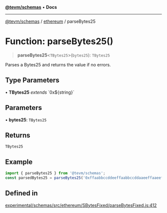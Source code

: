 [**@tevm/schemas**](../../README.md) • **Docs**

***

[@tevm/schemas](../../modules.md) / [ethereum](../README.md) / parseBytes25

# Function: parseBytes25()

> **parseBytes25**\<`TBytes25`\>(`bytes25`): `TBytes25`

Parses a Bytes25 and returns the value if no errors.

## Type Parameters

• **TBytes25** *extends* \`0x$\{string\}\`

## Parameters

• **bytes25**: `TBytes25`

## Returns

`TBytes25`

## Example

```ts
import { parseBytes25 } from '@tevm/schemas';
const parsedBytes25 = parseBytes25('0xffaabbccddeeffaabbccddaaeeffaaeeffbbccddccbbdd');
```

## Defined in

[experimental/schemas/src/ethereum/SBytesFixed/parseBytesFixed.js:412](https://github.com/evmts/tevm-monorepo/blob/main/experimental/schemas/src/ethereum/SBytesFixed/parseBytesFixed.js#L412)

